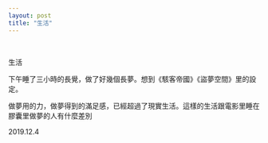 ```yaml
---
layout: post
title: "生活"
---
```


  
&nbsp;
&nbsp;


生活

下午睡了三小時的長覺，做了好幾個長夢。想到《駭客帝國》《盜夢空間》里的設定。

做夢用的力，做夢得到的滿足感，已經超過了現實生活。這樣的生活跟電影里睡在膠囊里做夢的人有什麼差別

2019.12.4